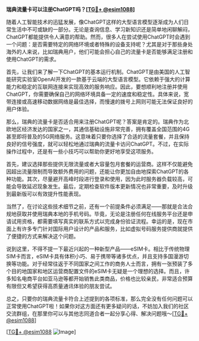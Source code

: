 **瑞典流量卡可以注册ChatGPT吗？[[TG💪+ @esim1088](https://t.me/s/esim1088)]**

随着人工智能技术的迅猛发展，像ChatGPT这样的大型语言模型逐渐成为人们日常生活中不可或缺的一部分。无论是查询信息、学习新知识还是简单地闲聊解闷，ChatGPT都能提供令人满意的帮助。然而，很多人在尝试使用ChatGPT时会遇到一个问题：是否需要特定的网络环境或者特殊的设备支持呢？尤其是对于那些身处海外的人来说，比如瑞典用户，他们可能会担心自己的流量卡是否能够满足注册和使用ChatGPT的需求。

首先，让我们来了解一下ChatGPT的基本运行机制。ChatGPT是由美国的人工智能研究实验室OpenAI开发的一款基于云端的大型语言模型。它依赖于强大的计算能力和稳定的互联网连接来实现高效的服务响应。因此，要想顺利地注册并使用ChatGPT，你需要确保自己的网络环境具备一定的速度和稳定性。具体来说，宽带连接或高速移动数据网络是最佳选择，而慢速的拨号上网则可能无法保证良好的用户体验。

那么，瑞典的流量卡是否适合用来注册ChatGPT呢？答案是肯定的。瑞典作为北欧地区经济发达的国家之一，其通信基础设施非常完善，拥有覆盖全国范围的4G甚至即将普及的5G网络服务。这意味着只要你选择了合适的流量套餐，并且保持良好的信号强度，就可以轻松地通过瑞典的流量卡访问ChatGPT。不过，在实际操作过程中，还是有一些小技巧可以帮助你更好地享受这项服务。

首先，建议选择那些提供无限流量或者大容量包月套餐的运营商。这样不仅能避免因超出流量限制而导致额外费用的问题，还能让你更加自由地探索ChatGPT的各种功能。其次，尽量避开高峰时段进行登录和使用，因为此时服务器负载较高，可能会导致延迟现象发生。最后，定期检查软件版本更新情况也非常重要，及时升级到最新版可以有效提升性能表现。

当然了，在讨论这些技术细节之前，还有一个前提条件必须满足——那就是合法合规地获取并使用瑞典本地的手机号码。毕竟，无论是注册任何在线服务平台还是申请试用资格，都需要填写真实的联系方式以完成身份验证流程。幸运的是，现在市面上有许多专门针对国际用户设计的产品和服务，比如虚拟号码服务提供商就提供了便捷的方式来解决这个问题。

说到这里，不得不提一下最近兴起的一种新型产品——eSIM卡。相比于传统物理SIM卡而言，eSIM卡具有体积小巧、易于携带等诸多优点，并且支持多国漫游切换等功能。对于经常往返于不同国家之间工作的商务人士而言，拥有一张预装了多个目的地国家和地区运营商配置文件的eSIM卡无疑是一个理想的选择。而且，许多知名电商平台如亚马逊等都开始销售此类商品，价格也比较亲民，非常适合预算有限但又希望获得高质量通讯体验的朋友尝试。

总之，只要你的瑞典流量卡符合上述提到的各项标准，那么完全没有任何问题可以正常使用ChatGPT啦！如果你对这方面还有更多疑问的话，不妨加入我们的社区交流群组，在那里你可以与其他志同道合者一起分享心得、解决问题哦～[[TG💪+ @esim1088](https://t.me/s/esim1088)]

[[TG💪+ @esim1088](https://t.me/s/esim1088) ![Image](https://i.postimg.cc/4NQfJmqS/Snipaste-2025-05-13-00-14-12.png)]
